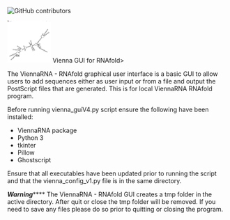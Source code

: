 ![GitHub contributors](https://img.shields.io/github/contributors/kariBifs/capston?color=color)

<img src = "imagesread/viennaout.png" width =100>
Vienna GUI for RNAfold>
                                                        
The ViennaRNA - RNAfold graphical user interface is a
basic GUI to allow users to add sequences either as 
user input or from a file and output the PostScript
files that are generated. This is for local ViennaRNA
RNAfold program.

Before running vienna_guiV4.py script ensure the 
following have been installed:

- ViennaRNA package
- Python 3
- tkinter
- Pillow
- Ghostscript

Ensure that all executables have been updated prior to
running the script and that the vienna_config_v1.py file
is in the same directory.

***********************Warning***************************
The ViennaRNA - RNAfold GUI creates a tmp folder in the
active directory. After quit or close the tmp folder will be 
removed. If you need to save any files please do so prior
to quitting or closing the program.
